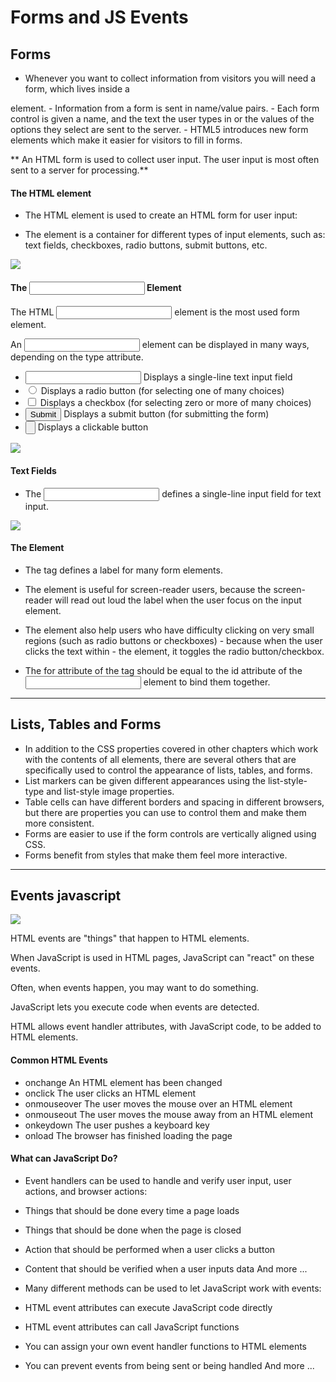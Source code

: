 # Forms and JS Events 
## Forms
- Whenever you want to collect information from
visitors you will need a form, which lives inside a
<form> element.
-  Information from a form is sent in name/value pairs.
- Each form control is given a name, and the text the
user types in or the values of the options they select
are sent to the server.
- HTML5 introduces new form elements which make it
easier for visitors to fill in forms. 

** An HTML form is used to collect user input. The user input is most often sent to a server for processing.**

#### The HTML <form> element
- The HTML <form> element is used to create an HTML form for user input:

- The <form> element is a container for different types of input elements, such as: text fields, checkboxes, radio buttons, submit buttons, etc. 

![](https://www.tutorialbrain.com/wp-content/uploads/2019/01/HTML-Form.jpg)

#### The <input> Element

The HTML <input> element is the most used form element.

An <input> element can be displayed in many ways, depending on the type attribute. 

- <input type="text">	Displays a single-line text input field
- <input type="radio">	Displays a radio button (for selecting one of many choices)
- <input type="checkbox">	Displays a checkbox (for selecting zero or more of many choices)
- <input type="submit">	Displays a submit button (for submitting the form)
- <input type="button">	Displays a clickable button 

![](https://i.ytimg.com/vi/MKSQYsLLFEo/maxresdefault.jpg)

#### Text Fields 
- The <input type="text"> defines a single-line input field for text input. 

![](https://i.ytimg.com/vi/U8YshrNwN8I/maxresdefault.jpg)

#### The <label> Element

- The <label> tag defines a label for many form elements.

- The <label> element is useful for screen-reader users, because the screen-reader will read out loud the label when the user focus on the input element.

- The <label> element also help users who have difficulty clicking on very small regions (such as radio buttons or checkboxes) - because when the user clicks the text within - the <label> element, it toggles the radio button/checkbox.

- The for attribute of the <label> tag should be equal to the id attribute of the <input> element to bind them together.


---------------------------------------------

## Lists, Tables and Forms  

-  In addition to the CSS properties covered in other
chapters which work with the contents of all elements,
there are several others that are specifically used to
control the appearance of lists, tables, and forms.
-  List markers can be given different appearances
using the list-style-type and list-style image
properties.
-  Table cells can have different borders and spacing in
different browsers, but there are properties you can
use to control them and make them more consistent.
- Forms are easier to use if the form controls are
vertically aligned using CSS.
-  Forms benefit from styles that make them feel more
interactive. 
-------------------------------------------

## Events javascript
![](https://data-flair.training/blogs/wp-content/uploads/sites/2/2019/07/JavaScript-Event-Types.jpg) 

HTML events are "things" that happen to HTML elements.

When JavaScript is used in HTML pages, JavaScript can "react" on these events. 

Often, when events happen, you may want to do something.

JavaScript lets you execute code when events are detected.

HTML allows event handler attributes, with JavaScript code, to be added to HTML elements. 

#### Common HTML Events

- onchange	An HTML element has been changed
- onclick	The user clicks an HTML element
- onmouseover	The user moves the mouse over an HTML element
- onmouseout	The user moves the mouse away from an HTML element
- onkeydown	The user pushes a keyboard key
- onload	The browser has finished loading the page



#### What can JavaScript Do?
- Event handlers can be used to handle and verify user input, user actions, and browser actions:

- Things that should be done every time a page loads
- Things that should be done when the page is closed
- Action that should be performed when a user clicks a button
- Content that should be verified when a user inputs data
And more ...
- Many different methods can be used to let JavaScript work with events:

- HTML event attributes can execute JavaScript code directly
- HTML event attributes can call JavaScript functions
- You can assign your own event handler functions to HTML elements
- You can prevent events from being sent or being handled
And more ...


